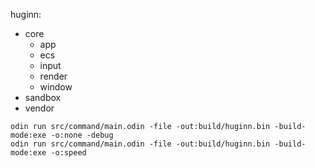 huginn:
- core
  - app
  - ecs
  - input
  - render
  - window
- sandbox
- vendor

```shell
odin run src/command/main.odin -file -out:build/huginn.bin -build-mode:exe -o:none -debug
odin run src/command/main.odin -file -out:build/huginn.bin -build-mode:exe -o:speed
```
